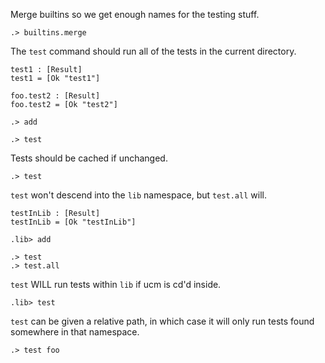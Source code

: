 Merge builtins so we get enough names for the testing stuff.

```ucm:hide
.> builtins.merge
```

The `test` command should run all of the tests in the current directory.

```unison
test1 : [Result]
test1 = [Ok "test1"]

foo.test2 : [Result]
foo.test2 = [Ok "test2"]
```

```ucm:hide
.> add
```

```ucm
.> test
```

Tests should be cached if unchanged.

```ucm
.> test
```

`test` won't descend into the `lib` namespace, but `test.all` will.

```unison
testInLib : [Result]
testInLib = [Ok "testInLib"]
```

```ucm:hide
.lib> add
```

```ucm
.> test
.> test.all
```

`test` WILL run tests within `lib` if ucm is cd'd inside.

```ucm
.lib> test
```

`test` can be given a relative path, in which case it will only run tests found somewhere in that namespace.

```ucm
.> test foo
```
